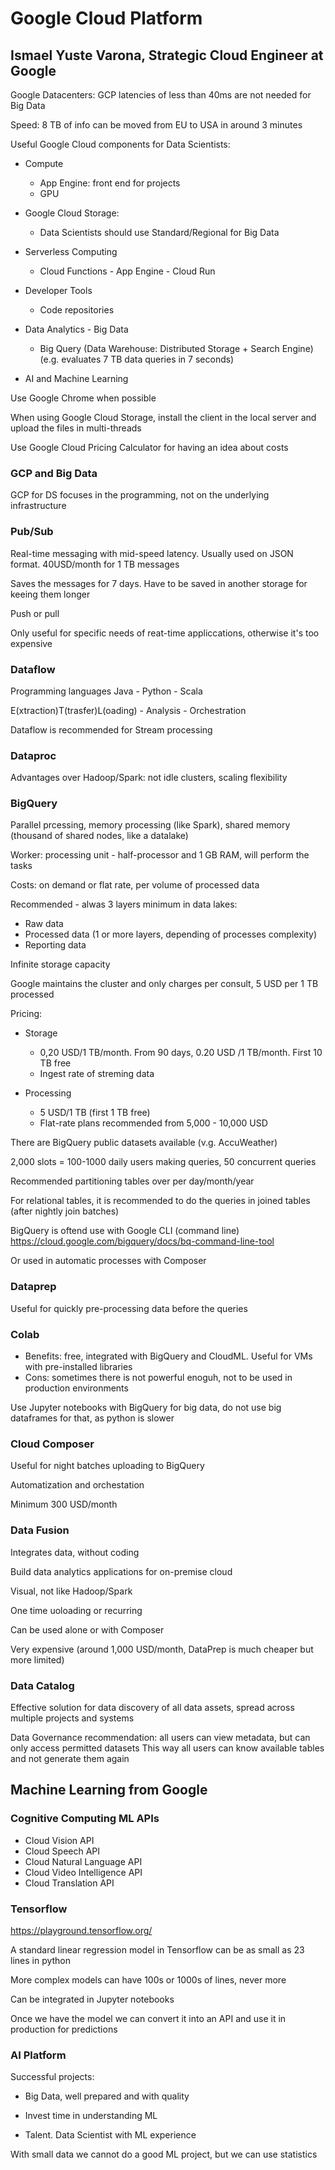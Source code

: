 # Google Cloud Platform
## Ismael Yuste Varona, Strategic Cloud Engineer at Google

Google Datacenters: GCP latencies of less than 40ms are not needed for Big Data

Speed: 8 TB of info can be moved from EU to USA in around 3 minutes

Useful Google Cloud components for Data Scientists:

* Compute
  * App Engine: front end for projects
  * GPU

* Google Cloud Storage:
  * Data Scientists should use Standard/Regional for Big Data
  
* Serverless Computing
  * Cloud Functions - App Engine - Cloud Run
  
* Developer Tools
  * Code repositories
  
* Data Analytics - Big Data
  * Big Query (Data Warehouse: Distributed Storage + Search Engine) (e.g. evaluates 7 TB data queries in 7 seconds)
  
* AI and Machine Learning

Use Google Chrome when possible

When using Google Cloud Storage, install the client in the local server and upload the files in multi-threads

Use Google Cloud Pricing Calculator for having an idea about costs

### GCP and Big Data

GCP for DS focuses in the programming, not on the underlying infrastructure

### Pub/Sub

Real-time messaging with mid-speed latency. Usually used on JSON format. 40USD/month for 1 TB messages

Saves the messages for 7 days. Have to be saved in another storage for keeing them longer 

Push or pull

Only useful for specific needs of reat-time appliccations, otherwise it's too expensive

### Dataflow

Programming languages Java - Python - Scala

E(xtraction)T(trasfer)L(oading) - Analysis - Orchestration

Dataflow is recommended for Stream processing

### Dataproc

Advantages over Hadoop/Spark: not idle clusters, scaling flexibility

### BigQuery

Parallel prcessing, memory processing (like Spark), shared memory (thousand of shared nodes, like a datalake)

Worker: processing unit - half-processor and 1 GB RAM, will perform the tasks 

Costs: on demand or flat rate, per volume of processed data

Recommended - alwas 3 layers minimum in data lakes:

* Raw data
* Processed data (1 or more layers, depending of processes complexity)
* Reporting data

Infinite storage capacity

Google maintains the cluster and only charges per consult, 5 USD per 1 TB processed

Pricing:
* Storage 
	* 0,20 USD/1 TB/month. From 90 days, 0.20 USD /1 TB/month. First 10 TB free
	* Ingest rate of streming data

* Processing
	* 5 USD/1 TB (first 1 TB free)
	* Flat-rate plans recommended from 5,000 - 10,000 USD

There are BigQuery public datasets available (v.g. AccuWeather)

2,000 slots = 100-1000 daily users making queries, 50 concurrent queries

Recommended partitioning tables over per day/month/year

For relational tables, it is recommended to do the queries in joined tables (after nightly join batches)

BigQuery is oftend use with Google CLI (command line)
https://cloud.google.com/bigquery/docs/bq-command-line-tool

Or used in automatic processes with Composer

### Dataprep

Useful for quickly pre-processing data before the queries

### Colab

* Benefits: free, integrated with BigQuery and CloudML. Useful for VMs with pre-installed libraries
* Cons: sometimes there is not powerful enoguh, not to be used in production environments

Use Jupyter notebooks with BigQuery for big data, do not use big dataframes for that, as python is slower

### Cloud Composer

Useful for night batches uploading to BigQuery

Automatization and orchestation

Minimum 300 USD/month

### Data Fusion

Integrates data, without coding

Build data analytics applications for on-premise cloud

Visual, not like Hadoop/Spark

One time uoloading or recurring

Can be used alone or with Composer

Very expensive (around 1,000 USD/month, DataPrep is much cheaper but more limited)

### Data Catalog

Effective solution for data discovery of all data assets, spread across multiple projects and systems

Data Governance recommendation: all users can view metadata, but can only access permitted datasets
This way all users can know available tables and not generate them again

## Machine Learning from Google

### Cognitive Computing ML APIs

* Cloud Vision API
* Cloud Speech API
* Cloud Natural Language API
* Cloud Video Intelligence API
* Cloud Translation API

### Tensorflow

https://playground.tensorflow.org/

A standard linear regression model in Tensorflow can be as small as 23 lines in python

More complex models can have 100s or 1000s of lines, never more

Can be integrated in Jupyter notebooks

Once we have the model we can convert it into an API and use it in production for predictions

### AI Platform

Successful projects:

* Big Data, well prepared and with quality

* Invest time in understanding ML

* Talent. Data Scientist with ML experience

With small data we cannot do a good ML project, but we can use statistics

